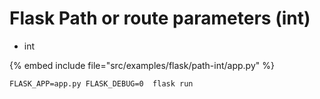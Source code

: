 # Flask Path or route parameters (int)

* int

{% embed include file="src/examples/flask/path-int/app.py" %}

```
FLASK_APP=app.py FLASK_DEBUG=0  flask run
```


